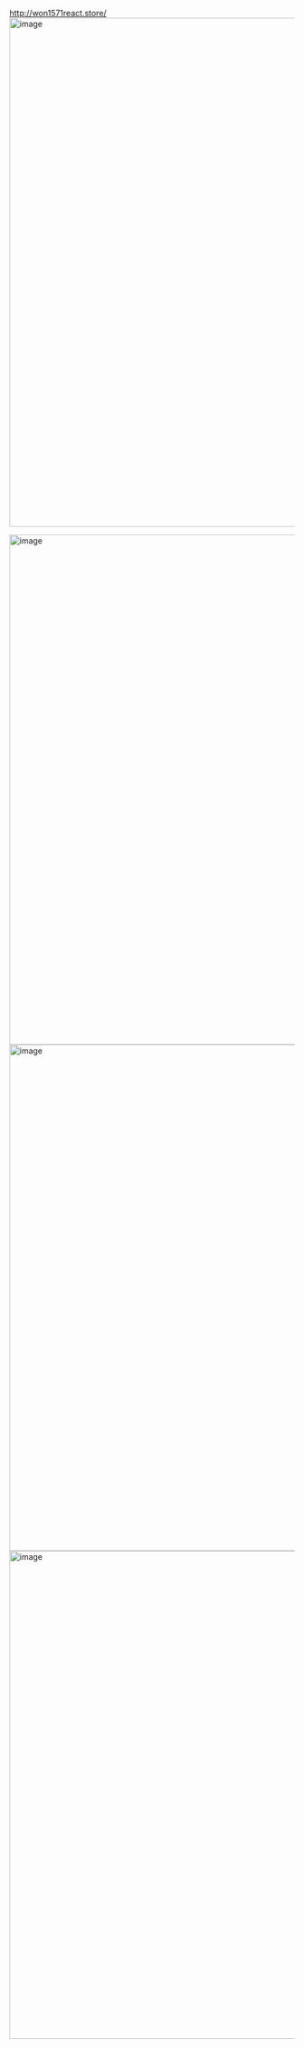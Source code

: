 http://won1571react.store/
<img width="899" alt="image" src="https://github.com/sonyuyoung/TestProdReact2/assets/139303925/6b2563cb-d6c2-4cc2-8eab-f4b75ba02e9a">

<img width="901" alt="image" src="https://github.com/sonyuyoung/TestProdReact2/assets/139303925/9b4bc1e0-9975-4895-9f45-beca97ddbcda">
<img width="894" alt="image" src="https://github.com/sonyuyoung/TestProdReact2/assets/139303925/e8f75878-128c-4229-bf65-f05656bf857f">

<img width="862" alt="image" src="https://github.com/sonyuyoung/TestProdReact2/assets/139303925/28d7c907-1b13-41df-b9e0-5460f1a86bd7">
